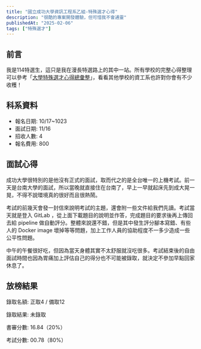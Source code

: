 ```yaml
---
title: "國立成功大學資訊工程系乙組-特殊選才心得"
description: "很酷的專案開發體驗，但可惜我不會通靈"
publishedAt: "2025-02-06"
tags: ["特殊選才"]
---
```


## 前言

我是114特選生，這只是我在漫長特選路上的其中一站。所有學校的完整心得整理可以參考「[大學特殊選才心得總彙整](/blogs/special)」，看看其他學校的資工系也許對你會有不少收穫！

## 科系資料

- 報名日期: 10/17~1023
- 面試日期: 11/16
- 招收人數: 4
- 報名費用: 800

## 面試心得

成功大學很特別的是他沒有正式的面試，取而代之的是全台唯一的上機考試。前一天是台南大學的面試，所以當晚就直接住在台南了，早上一早就起床先到成大晃一晃，不得不說環境真的很好而且很熱鬧。

考試的前幾天會發一封信來說明考試的主題，還會附一些文件給我們先讀。考試當天就是登入 GitLab ，從上面下載題目的說明並作答，完成題目的要求後再上傳回去給 pipeline 做自動評分。整體來說還不錯，但是其中發生評分腳本寫錯、有些人的 Docker image 壞掉等等問題，加上工作人員的協助程度不一多少造成一些公平性問題。

中午的午餐很好吃，但因為當天身體其實不太舒服就沒吃很多。考試結束後的自由面試時間也因為胃痛加上評估自己的得分也不可能被錄取，就決定不參加早點回家休息了。

## 放榜結果

錄取名額: 正取4 / 備取12

錄取結果: 未錄取

書審分數: 16.84（20%）

考試分數: 00.78（80%）
